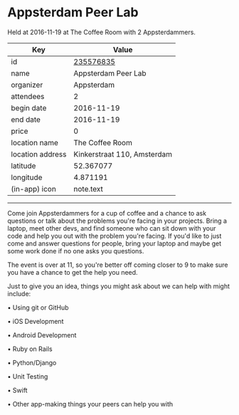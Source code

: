 # Appsterdam Peer Lab
Held at 2016-11-19 at The Coffee Room with 2 Appsterdammers.
        
|Key|Value
|---|---|
|id|[235576835](https://www.meetup.com/appsterdam/events/235576835/)|
|name|Appsterdam Peer Lab|
|organizer|Appsterdam|
|attendees|2|
|begin date|2016-11-19|
|end date|2016-11-19|
|price|0|
|location name|The Coffee Room|
|location address|Kinkerstraat 110, Amsterdam|
|latitude|52.367077|
|longitude|4.871191|
|(in-app) icon|note.text|

---

Come join Appsterdammers for a cup of coffee and a chance to ask questions or talk about the problems you're facing in your projects. Bring a laptop, meet other devs, and find someone who can sit down with your code and help you out with the problem you're facing. If you'd like to just come and answer questions for people, bring your laptop and maybe get some work done if no one asks you questions.

The event is over at 11, so you're better off coming closer to 9 to make sure you have a chance to get the help you need.

Just to give you an idea, things you might ask about we can help with might include:

• Using git or GitHub

• iOS Development

• Android Development

• Ruby on Rails

• Python/Django

• Unit Testing

• Swift

• Other app-making things your peers can help you with


